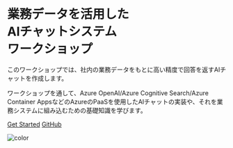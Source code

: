 # 業務データを活用した<br>AIチャットシステム<br>ワークショップ


このワークショップでは、社内の業務データをもとに高い精度で回答を返すAIチャットを作成します。

ワークショップを通して、Azure OpenAI/Azure Cognitive Search/Azure Container AppsなどのAzureのPaaSを使用したAIチャットの実装や、それを業務システムに組み込むための基礎知識を学びます。



[Get Started](#main)
[GitHub](https://github.com/asashiho/azure-search-openai-demo-csharp)


<!-- background color -->
![color](#778899)
